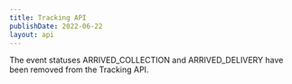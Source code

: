 ```yaml
---
title: Tracking API
publishDate: 2022-06-22
layout: api
---
```


The event statuses ARRIVED_COLLECTION and ARRIVED_DELIVERY have been removed from the Tracking API.
